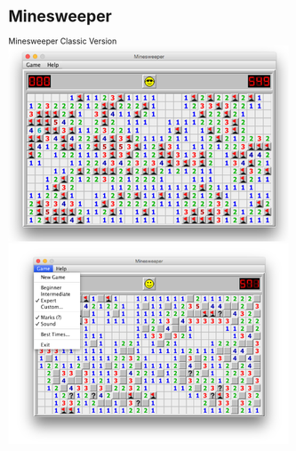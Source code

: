 # Minesweeper
Minesweeper Classic Version
![Snapshot1](https://github.com/jtrejosb/Minesweeper/blob/master/samples/win.png)
![Snapshot2](https://github.com/jtrejosb/Minesweeper/blob/master/samples/win&options.png)
